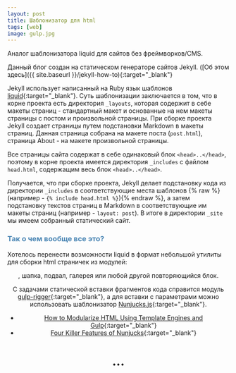 ```yaml
---
layout: post 
title: Шаблонизатор для html
tags: [web]
image: gulp.jpg
---
```


Аналог шаблонизатора liquid для сайтов без фреймворков/CMS.

<!--excerpt-->

Данный блог создан на статическом генераторе сайтов Jekyll. ([Об этом здесь]({{ site.baseurl }}/jekyll-how-to){:target="_blank"}

Jekyll использует написанный на Ruby язык шаблонов [liquid](https://shopify.github.io/liquid/){:target="_blank"}. Суть шаблонизации заключается в том, что в корне проекта есть директория `_layouts`, которая содержит в себе макеты страниц - стандартный макет и основанные на нем макеты страницы с постом и произвольной страницы. При сборке проекта Jekyll создает страницы путем подстановки Markdown в макеты страниц. Данная страница собрана на макете поста (`post.html`), страница About - на макете произвольной страницы. 

Все страницы сайта содержат в себе одинаковый блок `<head>..</head>`, поэтому в корне проекта имеется директория `_includes` с файлом `head.html`, содержащим весь блок `<head>..</head>`.

Получается, что при сборке проекта, Jekyll делает подстановку кода из директории `_includes` в соответствующие места шаблонов {% raw %}(например - `{% include head.html %}`){% endraw %}, а затем подстановку текстов страниц в Markdown в соответствующие им макеты страниц (например - `layout: post`). В итоге в директории `_site` мы имеем собранный статический сайт.

<h3 style="color: #4b86b4;">Так о чем вообще все это?</h3>

Хотелось перенести возможности liquid в формат небольшой утилиты для сборки html страничек из модулей: <header>, шапка, подвал, галерея или любой другой повторяющийся блок.

С задачами статической вставки фрагментов кода справится модуль [gulp-rigger](https://www.npmjs.com/package/gulp-rigger){:target="_blank"}, а для вставки с параметрами можно использовать шаблонизатор [Nunjucks.js](https://mozilla.github.io/nunjucks/){:target="_blank"}.
* [How to Modularize HTML Using Template Engines and Gulp](https://zellwk.com/blog/nunjucks-with-gulp/){:target="_blank"}
* [Four Killer Features of Nunjucks](https://css-tricks.com/killer-features-of-nunjucks/){:target="_blank"}

<h1 style="text-align: center;">...</h1>
